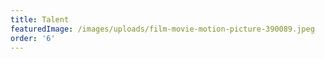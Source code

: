 ```yaml
---
title: Talent
featuredImage: /images/uploads/film-movie-motion-picture-390089.jpeg
order: '6'
---
```


